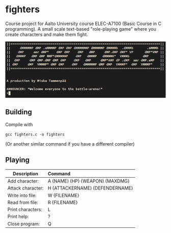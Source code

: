 # fighters
Course project for Aalto University course ELEC-A7100 (Basic Course in C programming). A small scale text-based "role-playing game" where you create characters and make them fight.

<img src="title_screen.png"></img>

## Building
Compile with
```
gcc fighters.c -o fighters
```
(Or another similar command if you have a different compiler)

## Playing
Description       |Command
------------------|:---------------------------------
Add character:    |  A {NAME} {HP} {WEAPON} {MAXDMG}                                                                                                                                                                      
Attack character: |  H {ATTACKERNAME} {DEFENDERNAME} 
Write into file:   |  W {FILENAME}                    
Read from file:    |  R {FILENAME}                    
Print characters: |  L                               
Print help:       |  ?                               
Close program:    |  Q                               
